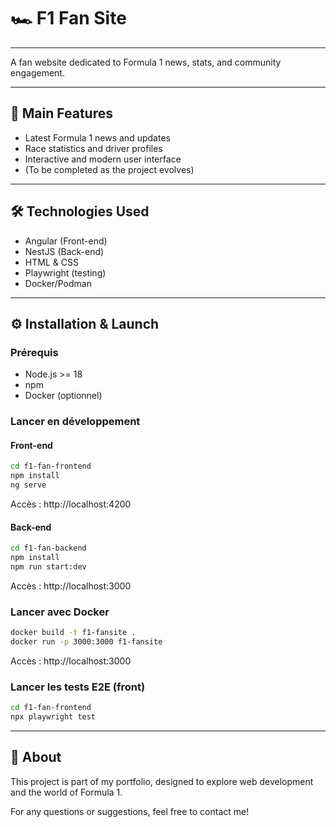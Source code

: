 # 🏎️ F1 Fan Site

---

A fan website dedicated to Formula 1 news, stats, and community engagement.

---

## 🚀 Main Features

- Latest Formula 1 news and updates
- Race statistics and driver profiles
- Interactive and modern user interface
- (To be completed as the project evolves)

---

## 🛠️ Technologies Used

- Angular (Front-end)
- NestJS (Back-end)
- HTML & CSS
- Playwright (testing)
- Docker/Podman

---

## ⚙️ Installation & Launch

### Prérequis
- Node.js >= 18
- npm
- Docker (optionnel)

### Lancer en développement

#### Front-end
```bash
cd f1-fan-frontend
npm install
ng serve
```
Accès : http://localhost:4200

#### Back-end
```bash
cd f1-fan-backend
npm install
npm run start:dev
```
Accès : http://localhost:3000

### Lancer avec Docker
```bash
docker build -t f1-fansite .
docker run -p 3000:3000 f1-fansite
```
Accès : http://localhost:3000

### Lancer les tests E2E (front)
```bash
cd f1-fan-frontend
npx playwright test
```

---

## 👤 About

This project is part of my portfolio, designed to explore web development and the world of Formula 1.

For any questions or suggestions, feel free to contact me!
